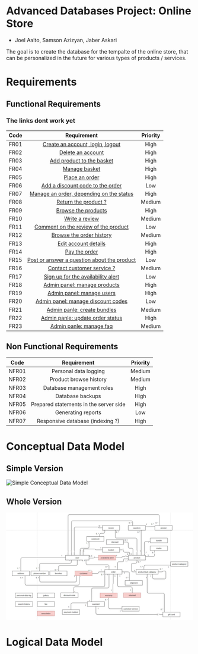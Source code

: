 # Advanced Databases Project: Online Store

* Joel Aalto, Samson Azizyan, Jaber Askari

The goal is to create the database for the tempalte of the online store,
that can be personalized in the future for various types of products / services.

# Requirements

## Functional Requirements

### The links dont work yet

| Code | Requirement | Priority |
| :-: | :-: | :-: |
| FR01 | [ Create an account, login, logout ](../liitteet/f1_login.md) | High |
| FR02 | [ Delete an account ](../liitteet/f1_login.md) | High |
| FR03 | [ Add product to the basket ](../liitteet/f2_tools.md) | High |
| FR04 | [ Manage basket ](../liitteet/f2_tools.md) | High |
| FR05 | [ Place an order ](../liitteet/f3_delete_account.md) | High |
| FR06 | [ Add a discount code to the order ](../liitteet/f3_delete_account.md) | Low |
| FR07 | [ Manage an order, depending on the status ](../liitteet/f3_delete_account.md) | High |
| FR08 | [ Return the product ? ](../liitteet/f4_rating.md) | Medium |
| FR09 | [ Browse the products ](../liitteet/f4_rating.md) | High |
| FR10 | [ Write a review ](../liitteet/f5_comment.md) | Medium |
| FR11 | [ Comment on the review of the product ](../liitteet/f6_rentatool.md) | Low |
| FR12 | [ Browse the order history ](../liitteet/f7_returntool.md) | Medium |
| FR13 | [ Edit account details ](../liitteet/f7_returntool.md) | High |
| FR14 | [ Pay the order ](../liitteet/f7_returntool.md) | High |
| FR15 | [ Post or answer a question about the product ](../liitteet/f7_returntool.md) | Low |
| FR16 | [ Contact customer service ? ](../liitteet/f7_returntool.md) | Medium |
| FR17 | [ Sign up for the availability alert ](../liitteet/f7_returntool.md) | Low |
| FR18 | [ Admin panel: manage products ](../liitteet/f7_returntool.md) | High |
| FR19 | [ Admin panel: manage users ](../liitteet/f7_returntool.md) | High |
| FR20 | [ Admin panel: manage discount codes ](../liitteet/f7_returntool.md) | Low |
| FR21 | [ Admin panle: create bundles ](../liitteet/f7_returntool.md) | Medium |
| FR22 | [ Admin panle: update order status ](../liitteet/f7_returntool.md) | High |
| FR23 | [ Admin panle: manage faq ](../liitteet/f7_returntool.md) | Medium |

## Non Functional Requirements

| Code | Requirement | Priority |								
|:-:|:-:|:-:|
| NFR01 | Personal data logging | Medium |
| NFR02 | Product browse history | Medium |
| NFR03 | Database management roles | High |
| NFR04 | Database backups | High |
| NFR05 | Prepared statements in the server side | High |
| NFR06 | Generating reports | Low |
| NFR07 | Responsive database (indexing ?) | High |

# Conceptual Data Model

## Simple Version

![Simple Conceptual Data Model](./images/simple-cdm.JPG)

## Whole Version

![Conceptual Data Model](./images/cdm.JPG)

# Logical Data Model